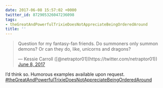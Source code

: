 ```yaml
---
date: 2017-06-08 15:57:02 +0000
twitter_id: 872905326047236098
tags:
- theGreatAndPowerfulTrixieDoesNotAppreciateBeingOrderedAround
title: ''
---
```


<blockquote class="twitter-tweet"><p lang="en" dir="ltr">Question for my fantasy-fan friends. Do summoners only summon demons? Or can they do, like, unicorns and dragons?</p>&mdash; Kessie Carroll ([@netraptor01](https://twitter.com/netraptor01)) <a href="https://twitter.com/netraptor01/status/872891438001991680?ref_src=twsrc%5Etfw">June 8, 2017</a></blockquote>
<script async src="https://platform.twitter.com/widgets.js" charset="utf-8"></script>

I’d think so. Humorous examples available upon request. [#theGreatAndPowerfulTrixieDoesNotAppreciateBeingOrderedAround](https://twitter.com/hashtag/theGreatAndPowerfulTrixieDoesNotAppreciateBeingOrderedAround)
